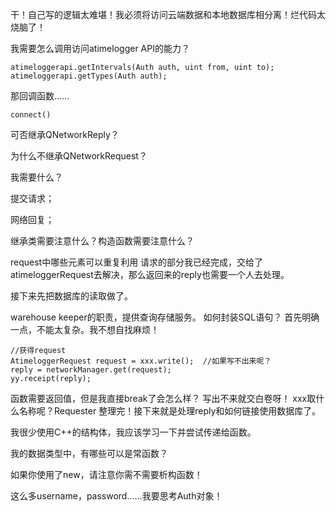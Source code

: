 干！自己写的逻辑太难堪！我必须将访问云端数据和本地数据库相分离！烂代码太烧脑了！

我需要怎么调用访问atimelogger API的能力？

```
atimeloggerapi.getIntervals(Auth auth, uint from, uint to);
atimeloggerapi.getTypes(Auth auth);
```

那回调函数……

```
connect()
```



可否继承QNetworkReply？

为什么不继承QNetworkRequest？

我需要什么？

提交请求；

网络回复；

继承类需要注意什么？构造函数需要注意什么？

request中哪些元素可以重复利用
请求的部分我已经完成，交给了atimeloggerRequest去解决，那么返回来的reply也需要一个人去处理。

接下来先把数据库的读取做了。

 warehouse keeper的职责，提供查询存储服务。
 如何封装SQL语句？
 首先明确一点，不能太复杂。我不想自找麻烦！

```
//获得request
AtimeloggerRequest request = xxx.write();  //如果写不出来呢？
reply = networkManager.get(request);
yy.receipt(reply);
```

函数需要返回值，但是我直接break了会怎么样？
写出不来就交白卷呀！
xxx取什么名称呢？Requester
整理完！接下来就是处理reply和如何链接使用数据库了。



我很少使用C++的结构体，我应该学习一下并尝试传递给函数。

我的数据类型中，有哪些可以是常函数？

如果你使用了new，请注意你需不需要析构函数！

这么多username，password……我要思考Auth对象！